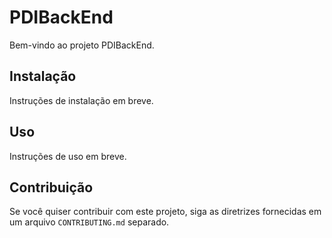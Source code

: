 # PDIBackEnd

Bem-vindo ao projeto PDIBackEnd.

## Instalação

Instruções de instalação em breve.

## Uso

Instruções de uso em breve.

## Contribuição

Se você quiser contribuir com este projeto, siga as diretrizes fornecidas em um arquivo `CONTRIBUTING.md` separado.
